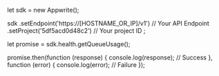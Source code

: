 let sdk = new Appwrite();

sdk
    .setEndpoint('https://[HOSTNAME_OR_IP]/v1') // Your API Endpoint
    .setProject('5df5acd0d48c2') // Your project ID
;

let promise = sdk.health.getQueueUsage();

promise.then(function (response) {
    console.log(response); // Success
}, function (error) {
    console.log(error); // Failure
});
